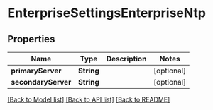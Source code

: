 # EnterpriseSettingsEnterpriseNtp

## Properties
Name | Type | Description | Notes
------------ | ------------- | ------------- | -------------
**primaryServer** | **String** |  | [optional] 
**secondaryServer** | **String** |  | [optional] 

[[Back to Model list]](../README.md#documentation-for-models) [[Back to API list]](../README.md#documentation-for-api-endpoints) [[Back to README]](../README.md)


